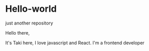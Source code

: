 # Hello-world
just another repository

Hello there,

It's Taki here, I love javascript and React. I'm a frontend developer
